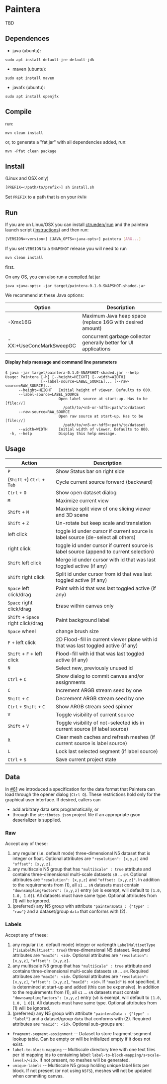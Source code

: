 # Paintera

TBD

## Dependences

* java (ubuntu):
```shell
sudo apt install default-jre default-jdk
```

* maven (ubuntu):
```shell
sudo apt install maven
```

* javafx (ubuntu):

```shell
sudo apt install openjfx
```

## Compile

run:

```shell
mvn clean install
```

or, to generate a "fat jar" with all dependencies added, run:

```shell
mvn -Pfat clean package
```

## Install
(Linux and OSX only)
```bash
[PREFIX=</path/to/prefix>] sh install.sh
```
Set `PREFIX` to a path that is on your `PATH`

## Run
If you are on Linux/OSX you can install [ctrueden/jrun](github.com/ctrueden/jrun) and the paintera launch script ([instructions](https://github.com/saalfeldlab/paintera#install)) and then run:
```bash
[VERSION=<version>] [JAVA_OPTS=<java-opts>] paintera [ARG...]
```
If you set `VERSION` to a `SNAPSHOT` release you will need to run
```bash
mvn clean install
```
first.

On any OS, you can also run a [compiled fat jar](https://github.com/saalfeldlab/paintera/#compile)
```shell
java <java-opts> -jar target/paintera-0.1.0-SNAPSHOT-shaded.jar
```
We recommend at these Java options:

|Option| Description|
| ---- | ---------- |
| -Xmx16G | Maximum Java heap space (replace 16G with desired amount) |
| -XX:+UseConcMarkSweepGC | concurrent garbage collector generally better for UI applications |

#### Display help message and command line parameters
```shell
$ java -jar target/paintera-0.1.0-SNAPSHOT-shaded.jar --help
Usage: Paintera [-h] [--height=HEIGHT] [--width=WIDTH]
                [--label-source=LABEL_SOURCE]... [--raw-source=RAW_SOURCE]...
      --height=HEIGHT   Initial height of viewer. Defaults to 600.
      --label-source=LABEL_SOURCE
                        Open label source at start-up. Has to be [file://]
                          /path/to/<n5-or-hdf5>:path/to/dataset
      --raw-source=RAW_SOURCE
                        Open raw source at start-up. Has to be [file://]
                          /path/to/<n5-or-hdf5>:path/to/dataset
      --width=WIDTH     Initial width of viewer. Defaults to 800.
  -h, --help            Display this help message.
```

## Usage

| Action | Description |
| --------------- | ----------- |
| `P`               | Show Status bar on right side |
| (`Shift` +) `Ctrl` + `Tab` | Cycle current source forward (backward) |
| `Ctrl` + `O` | Show open dataset dialog |
| `M` | Maximize current view |
| `Shift` + `M` | Maximize split view of one slicing viewer and 3D scene |
| `Shift` + `Z` | Un-rotate but keep scale and translation |
| left click | toggle id under cursor if current source is label source (de-select all others) |
| right click | toggle id under cursor if current source is label source (append to current selection) |
| `Shift` left click | Merge id under cursor with id that was last toggled active (if any) |
| `Shift` right click | Split id under cursor from id that was last toggled active (if any) |
| `Space` left click/drag | Paint with id that was last toggled active (if any) |
| `Space` right click/drag | Erase within canvas only |
| `Shift` + `Space` right click/drag | Paint background label |
| `Space` wheel | change brush size |
| `F` + left click | 2D Flood-fill in current viewer plane with id that was last toggled active (if any) |
| `Shift` + `F` + left click | Flood-fill with id that was last toggled active (if any) |
| `N` | Select new, previously unused id |
| `Ctrl` + `C` | Show dialog to commit canvas and/or assignments |
| `C` | Increment ARGB stream seed by one |
| `Shift` + `C` | Decrement ARGB stream seed by one |
| `Ctrl` + `Shift` + `C` | Show ARGB stream seed spinner |
| `V` | Toggle visibility of current source |
| `Shift` + `V` | Toggle visibility of not-selected ids in current source (if label source) |
| `R` | Clear mesh caches and refresh meshes (if current source is label source) |
| `L` | Lock last selected segment (if label source) |
| `Ctrl` + `S` | Save current project state |

## Data

In [#61](https://github.com/saalfeldlab/paintera/issues/61) we introduced a specification for the data format that Paintera can load through the opener dialog (`Ctrl O`).
These restrictions hold only for the graphical user interface. If desired, callers can
 - add arbitrary data sets programatically, or
 - through the `attributes.json` project file if an appropriate gson deserializer is supplied.

### Raw
Accept any of these:
 1. any regular (i.e. default mode) three-dimensional N5 dataset that is integer or float. Optional attributes are `"resolution": [x,y,z]` and `"offset": [x,y,z]`.
 2. any multiscale N5 group that has `"multiScale" : true` attribute and contains three-dimensional multi-scale datasets `s0` ... `sN`. Optional attributes are `"resolution": [x,y,z]` and `"offset: [x,y,z]"`. In addition to the requirements from (1), all `s1` ... `sN` datasets must contain `"downsamplingFactors": [x,y,z]` entry (`s0` is exempt, will default to `[1.0, 1.0, 1.0]`). All datasets must have same type. Optional attributes from (1) will be ignored.
 3. (preferred) any N5 group with attribute `"painteraData : {"type" : "raw"}` and a dataset/group `data` that conforms with (2).

### Labels
Accept any of these:
 1. any regular (i.e. default mode) integer or varlength `LabelMultisetType` (`"isLabelMultiset": true`) three-dimensional N5 dataset. Required attributes are `"maxId": <id>`. Optional attributes are `"resolution": [x,y,z]`, `"offset": [x,y,z]`.
 2. any multiscale N5 group that has `"multiScale" : true` attribute and contains three-dimensional multi-scale datasets `s0` ... `sN`. Required attributes are `"maxId": <id>`. Optional attributes are `"resolution": [x,y,z]`, `"offset": [x,y,z]`, `"maxId": <id>`. If `"maxId"` is not specified, it is determined at start-up and added (this can be expensive). In addition to the requirements from (1), all `s1` ... `sN` datasets must contain `"downsamplingFactors": [x,y,z]` entry (`s0` is exempt, will default to `[1.0, 1.0, 1.0]`). All datasets must have same type. Optional attributes from (1) will be ignored.
 3. (preferred) any N5 group with attribute `"painteraData : {"type" : "label"}` and a dataset/group `data` that conforms with (2). Required attributes are `"maxId": <id>`. Optional sub-groups are:
   - `fragment-segment-assignment` -- Dataset to store fragment-segment lookup table. Can be empty or will be initialized empty if it does not exist.
   - `label-to-block-mapping`      -- Multiscale directory tree with one text files per id mapping ids to containing label: `label-to-block-mapping/s<scale-level>/<id>`. If not present, no meshes will be generated.
   - `unique-labels`               -- Multiscale N5 group holding unique label lists per block. If not present (or not using `N5FS`), meshes will not be updated when commiting canvas.
